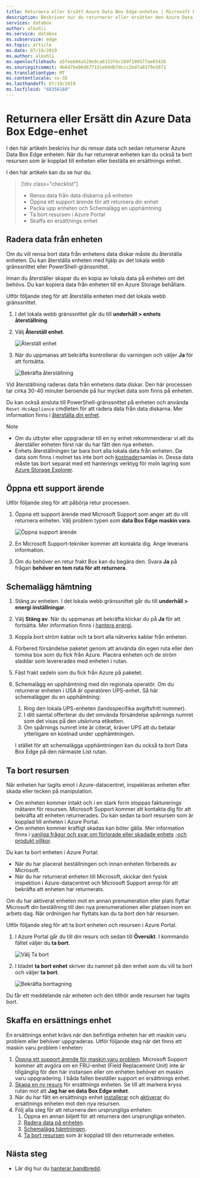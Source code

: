 ```yaml
---
title: Returnera eller Ersätt Azure Data Box Edge-enheten | Microsoft Docs
description: Beskriver hur du returnerar eller ersätter den Azure Data Box Edge enheten.
services: databox
author: alkohli
ms.service: databox
ms.subservice: edge
ms.topic: article
ms.date: 07/19/2019
ms.author: alkohli
ms.openlocfilehash: a5fee604a529e9ca6153f6c189f199577ae65426
ms.sourcegitcommit: 4b647be06d677151eb9db7dccc2bd7a8379e5871
ms.translationtype: MT
ms.contentlocale: sv-SE
ms.lasthandoff: 07/19/2019
ms.locfileid: "68356160"
---
```

# <a name="return-or-replace-your-azure-data-box-edge-device"></a>Returnera eller Ersätt din Azure Data Box Edge-enhet

I den här artikeln beskrivs hur du rensar data och sedan returnerar Azure Data Box Edge enheten. När du har returnerat enheten kan du också ta bort resursen som är kopplad till enheten eller beställa en ersättnings enhet.

I den här artikeln kan du se hur du:

> [!div class="checklist"]
> * Rensa data från data diskarna på enheten
> * Öppna ett support ärende för att returnera din enhet
> * Packa upp enheten och Schemalägg en upphämtning
> * Ta bort resursen i Azure Portal
> * Skaffa en ersättnings enhet

## <a name="erase-data-from-the-device"></a>Radera data från enheten

Om du vill rensa bort data från enhetens data diskar måste du återställa enheten. Du kan återställa enheten med hjälp av det lokala webb gränssnittet eller PowerShell-gränssnittet.

Innan du återställer skapar du en kopia av lokala data på enheten om det behövs. Du kan kopiera data från enheten till en Azure Storage behållare.

Utför följande steg för att återställa enheten med det lokala webb gränssnittet.

1. I det lokala webb gränssnittet går du till **underhåll > enhets återställning**.
2. Välj **Återställ enhet**.

    ![Återställ enhet](media/data-box-edge-return-device/device-reset-1.png)

3. När du uppmanas att bekräfta kontrollerar du varningen och väljer **Ja** för att fortsätta.

    ![Bekräfta återställning](media/data-box-edge-return-device/device-reset-2.png)  

Vid återställning raderas data från enhetens data diskar. Den här processen tar cirka 30-40 minuter beroende på hur mycket data som finns på enheten.

Du kan också ansluta till PowerShell-gränssnittet på enheten och använda `Reset-HcsAppliance` cmdleten för att radera data från data diskarna. Mer information finns i [återställa din enhet](data-box-edge-connect-powershell-interface.md#reset-your-device).

> [!NOTE]
> - Om du utbyter eller uppgraderar till en ny enhet rekommenderar vi att du återställer enheten först när du har fått den nya enheten.
> - Enhets återställningen tar bara bort alla lokala data från enheten. De data som finns i molnet tas inte bort och [kostnader](https://azure.microsoft.com/pricing/details/storage/)samlas in. Dessa data måste tas bort separat med ett hanterings verktyg för moln lagring som [Azure Storage Explorer](https://azure.microsoft.com/features/storage-explorer/).

## <a name="open-a-support-ticket"></a>Öppna ett support ärende

Utför följande steg för att påbörja retur processen.

1. Öppna ett support ärende med Microsoft Support som anger att du vill returnera enheten. Välj problem typen som **data Box Edge maskin vara**.

    ![Öppna support ärende](media/data-box-edge-return-device/open-support-ticket-1.png)  

2. En Microsoft Support-tekniker kommer att kontakta dig. Ange leverans information.
3. Om du behöver en retur frakt Box kan du begära den. Svara **Ja** på frågan **behöver en tom ruta för att returnera**.


## <a name="schedule-a-pickup"></a>Schemalägg hämtning

1. Stäng av enheten. I det lokala webb gränssnittet går du till **underhåll > energi inställningar**.
2. Välj **Stäng av**. När du uppmanas att bekräfta klickar du på **Ja** för att fortsätta. Mer information finns i [hantera energi](data-box-gateway-manage-access-power-connectivity-mode.md#manage-power).
3. Koppla bort ström kablar och ta bort alla nätverks kablar från enheten.
4. Förbered försändelse paketet genom att använda din egen ruta eller den tomma box som du fick från Azure. Placera enheten och de ström sladdar som levererades med enheten i rutan.
5. Fäst frakt sedeln som du fick från Azure på paketet.
6. Schemalägg en upphämtning med din regionala operatör. Om du returnerar enheten i USA är operatören UPS-enhet. Så här schemalägger du en upphämtning:

    1. Ring den lokala UPS-enheten (landsspecifika avgiftsfritt nummer).
    2. I ditt samtal offerterar du det omvända försändelse spårnings numret som det visas på den utskrivna etiketten.
    3. Om spårnings numret inte är citerat, kräver UPS att du betalar ytterligare en kostnad under upphämtningen.

    I stället för att schemalägga upphämtningen kan du också ta bort Data Box Edge på den närmaste List rutan.

## <a name="delete-the-resource"></a>Ta bort resursen

När enheten har tagits emot i Azure-datacentret, inspekteras enheten efter skada eller tecken på manipulation.

- Om enheten kommer intakt och i en stark form stoppas fakturerings mätaren för resursen. Microsoft Support kommer att kontakta dig för att bekräfta att enheten returnerades. Du kan sedan ta bort resursen som är kopplad till enheten i Azure Portal.
- Om enheten kommer kraftigt skadas kan böter gälla. Mer information finns i [vanliga frågor och svar om förlorade eller skadade enhets](https://azure.microsoft.com/pricing/details/databox/edge/) [-och produkt villkor](https://www.microsoft.com/licensing/product-licensing/products).  


Du kan ta bort enheten i Azure Portal:
-   När du har placerat beställningen och innan enheten förbereds av Microsoft.
-   När du har returnerat enheten till Microsoft, skickar den fysisk inspektion i Azure-datacentret och Microsoft Support anrop för att bekräfta att enheten har returnerats.

Om du har aktiverat enheten mot en annan prenumeration eller plats flyttar Microsoft din beställning till den nya prenumerationen eller platsen inom en arbets dag. När ordningen har flyttats kan du ta bort den här resursen.


Utför följande steg för att ta bort enheten och resursen i Azure Portal.

1. I Azure Portal går du till din resurs och sedan till **Översikt**. I kommando fältet väljer du **ta bort**.

    ![Välj Ta bort](media/data-box-edge-return-device/delete-resource-1.png)

2. I bladet **ta bort enhet** skriver du namnet på den enhet som du vill ta bort och väljer **ta bort**.

    ![Bekräfta borttagning](media/data-box-edge-return-device/delete-resource-2.png)

Du får ett meddelande när enheten och den tillhör ande resursen har tagits bort.

## <a name="get-a-replacement-device"></a>Skaffa en ersättnings enhet

En ersättnings enhet krävs när den befintliga enheten har ett maskin varu problem eller behöver uppgraderas. Utför följande steg när det finns ett maskin varu problem i enheten:

1. [Öppna ett support ärende för maskin varu problem](#open-a-support-ticket). Microsoft Support kommer att avgöra om en FRU-enhet (Field Replacement Unit) inte är tillgänglig för den här instansen eller om enheten behöver en maskin varu uppgradering. I båda fallen beställer support en ersättnings enhet.
2. [Skapa en ny resurs](data-box-edge-deploy-prep.md#create-a-new-resource) för ersättnings enheten. Se till att markera kryss rutan mot att **Jag har en data Box Edge enhet**. 
3. När du har fått en ersättnings enhet [installerar](data-box-edge-deploy-install.md) och [aktiverar](data-box-edge-deploy-connect-setup-activate.md) du ersättnings enheten mot den nya resursen.
4. Följ alla steg för att returnera den ursprungliga enheten:
    1. Öppna en annan biljett för att returnera den ursprungliga enheten.
    2. [Radera data på enheten](#erase-data-from-the-device).
    3. [Schemalägg hämtningen](#schedule-a-pickup).
    5. [Ta bort resursen](#delete-the-resource) som är kopplad till den returnerade enheten.



## <a name="next-steps"></a>Nästa steg

- Lär dig hur du [hanterar bandbredd](data-box-edge-manage-bandwidth-schedules.md).
